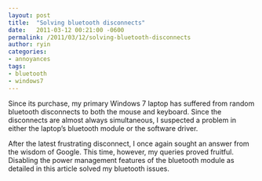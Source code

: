 ```yaml
---
layout: post
title:  "Solving bluetooth disconnects"
date:   2011-03-12 00:21:00 -0600
permalink: /2011/03/12/solving-bluetooth-disconnects
author: ryin
categories:
- annoyances
tags:
- bluetooth
- windows7
---
```

Since its purchase, my primary Windows 7 laptop has suffered from random bluetooth disconnects to both the mouse and keyboard. Since the disconnects are almost always simultaneous, I suspected a problem in either the laptop’s bluetooth module or the software driver.

After the latest frustrating disconnect, I once again sought an answer from the wisdom of Google. This time, however, my queries proved fruitful. Disabling the power management features of the bluetooth module as detailed in this article solved my bluetooth issues.
